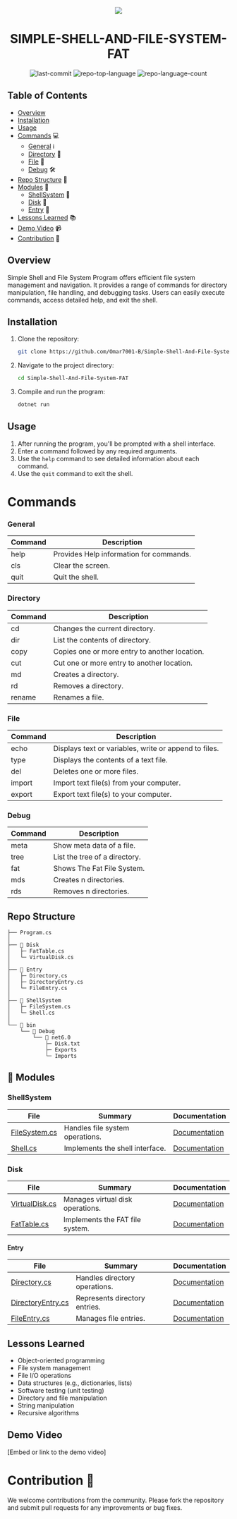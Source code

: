 <p align="center">

</p>
<p align="center">
  <img src="https://static.vecteezy.com/system/resources/previews/028/033/738/original/command-prompt-icon-free-vector.jpg"/>
    <h1 align="center">SIMPLE-SHELL-AND-FILE-SYSTEM-FAT</h1>
</p>
<p align="center">
    <img src="https://img.shields.io/github/last-commit/Omar7001-B/Simple-Shell-And-File-System-FAT?style=flat&logo=git&logoColor=white&color=0080ff" alt="last-commit">
    <img src="https://img.shields.io/github/languages/top/Omar7001-B/Simple-Shell-And-File-System-FAT?style=flat&color=0080ff" alt="repo-top-language">
    <img src="https://img.shields.io/github/languages/count/Omar7001-B/Simple-Shell-And-File-System-FAT?style=flat&color=0080ff" alt="repo-language-count">
</p>

## Table of Contents

- [Overview](#overview)
- [Installation](#installation)
- [Usage](#usage)
- [Commands](#commands) 💻
  - [General](#general) ℹ️
  - [Directory](#directory) 📁
  - [File](#file) 📄
  - [Debug](#debug) 🛠️
- [Repo Structure](#repo-structure) 📁
- [Modules](#modules) 🧩
  - [ShellSystem](#shellsystem) 💼
  - [Disk](#disk) 💾
  - [Entry](#entry) 📝
- [Lessons Learned](#lessons-learned) 📚
- [Demo Video](#demo-video) 📹
- [Contribution](#contribution-) 🤝


## Overview

Simple Shell and File System Program offers efficient file system management and navigation. It provides a range of commands for directory manipulation, file handling, and debugging tasks. Users can easily execute commands, access detailed help, and exit the shell.

## Installation

1. Clone the repository:
   ~~~bash
   git clone https://github.com/Omar7001-B/Simple-Shell-And-File-System-FAT.git
   ~~~
   
2. Navigate to the project directory:
   ~~~bash
   cd Simple-Shell-And-File-System-FAT
   ~~~

3. Compile and run the program:
   ~~~bash
   dotnet run
   ~~~

## Usage

1. After running the program, you'll be prompted with a shell interface.
2. Enter a command followed by any required arguments.
3. Use the `help` command to see detailed information about each command.
4. Use the `quit` command to exit the shell.

# Commands

### General

| Command | Description                                   |
| ------- | --------------------------------------------- |
| help    | Provides Help information for commands.      |
| cls     | Clear the screen.                            |
| quit    | Quit the shell.                              |

### Directory

| Command | Description                                   |
| ------- | --------------------------------------------- |
| cd      | Changes the current directory.               |
| dir     | List the contents of directory.              |
| copy    | Copies one or more entry to another location.|
| cut     | Cut one or more entry to another location.   |
| md      | Creates a directory.                         |
| rd      | Removes a directory.                         |
| rename  | Renames a file.                              |

### File

| Command | Description                                   |
| ------- | --------------------------------------------- |
| echo    | Displays text or variables, write or append to files.|
| type    | Displays the contents of a text file.       |
| del     | Deletes one or more files.                   |
| import  | Import text file(s) from your computer.      |
| export  | Export text file(s) to your computer.        |

### Debug

| Command | Description                                   |
| ------- | --------------------------------------------- |
| meta    | Show meta data of a file.                    |
| tree    | List the tree of a directory.                |
| fat     | Shows The Fat File System.                   |
| mds     | Creates n directories.                       |
| rds     | Removes n directories.                       |


## Repo Structure
~~~
├── Program.cs
│
├── 📁 Disk
│   ├─ FatTable.cs
│   └─ VirtualDisk.cs
│
├── 📁 Entry
│   ├─ Directory.cs
│   ├─ DirectoryEntry.cs
│   └─ FileEntry.cs
│
├── 📁 ShellSystem
│   ├─ FileSystem.cs
│   └─ Shell.cs
│
└── 📁 bin
    └── 📁 Debug
        └── 📁 net6.0
            ├─ Disk.txt
            ├─ Exports
            └─ Imports
~~~

## 🧩 Modules

### ShellSystem

| File                                                                                                                  | Summary                                               | Documentation                                                  |
| ---                                                                                                                   | ---                                                   | ---                                                             |
| [FileSystem.cs](https://github.com/Omar7001-B/Simple-Shell-And-File-System-FAT/blob/master/ShellSystem/FileSystem.cs) | Handles file system operations.                        | [Documentation](https://github.com/Omar7001-B/Simple-Shell-And-File-System-FAT/blob/master/Docs/FileSystem.md)                     |
| [Shell.cs](https://github.com/Omar7001-B/Simple-Shell-And-File-System-FAT/blob/master/ShellSystem/Shell.cs)           | Implements the shell interface.                        | [Documentation](https://github.com/Omar7001-B/Simple-Shell-And-File-System-FAT/blob/master/Docs/Shell.md)                           |


### Disk

| File                                                                                                             | Summary                                         | Documentation                                            |
| ---                                                                                                              | ---                                             | ---                                                       |
| [VirtualDisk.cs](https://github.com/Omar7001-B/Simple-Shell-And-File-System-FAT/blob/master/Disk/VirtualDisk.cs) | Manages virtual disk operations.               | [Documentation](https://github.com/Omar7001-B/Simple-Shell-And-File-System-FAT/blob/master/Docs/VirtualDisk.md)                     |
| [FatTable.cs](https://github.com/Omar7001-B/Simple-Shell-And-File-System-FAT/blob/master/Disk/FatTable.cs)       | Implements the FAT file system.                 | [Documentation](https://github.com/Omar7001-B/Simple-Shell-And-File-System-FAT/blob/master/Docs/FatTable.md)   

#### Entry

| File                                                                                                                    | Summary                                             | Documentation                                                |
| ---                                                                                                                     | ---                                                 | ---                                                           |
| [Directory.cs](https://github.com/Omar7001-B/Simple-Shell-And-File-System-FAT/blob/master/Entry/Directory.cs)           | Handles directory operations.                      | [Documentation](https://github.com/Omar7001-B/Simple-Shell-And-File-System-FAT/blob/master/Docs/Directory.md)                         |
| [DirectoryEntry.cs](https://github.com/Omar7001-B/Simple-Shell-And-File-System-FAT/blob/master/Entry/DirectoryEntry.cs) | Represents directory entries.                      | [Documentation](https://github.com/Omar7001-B/Simple-Shell-And-File-System-FAT/blob/master/Docs/DirectoryEntry.md)                    |
| [FileEntry.cs](https://github.com/Omar7001-B/Simple-Shell-And-File-System-FAT/blob/master/Entry/FileEntry.cs)           | Manages file entries.                              | [Documentation](https://github.com/Omar7001-B/Simple-Shell-And-File-System-FAT/blob/master/Docs/FileEntry.md)                        |





## Lessons Learned
- Object-oriented programming
- File system management
- File I/O operations
- Data structures (e.g., dictionaries, lists)
- Software testing (unit testing)
- Directory and file manipulation
- String manipulation
- Recursive algorithms

## Demo Video

[Embed or link to the demo video]

# Contribution 🤝

We welcome contributions from the community. Please fork the repository and submit pull requests for any improvements or bug fixes.
